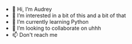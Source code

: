 - 👋 Hi, I’m Audrey
- 👀 I’m interested in a bit of this and a bit of that
- 🌱 I’m currently learning Python
- 💞️ I’m looking to collaborate on uhhh
- 📫 Don't reach me 

<!---
-
--->
